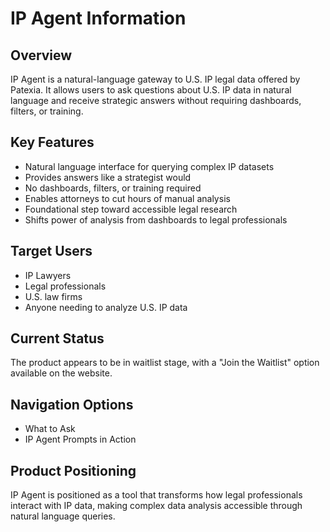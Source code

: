 # IP Agent Information

## Overview
IP Agent is a natural-language gateway to U.S. IP legal data offered by Patexia. It allows users to ask questions about U.S. IP data in natural language and receive strategic answers without requiring dashboards, filters, or training.

## Key Features
- Natural language interface for querying complex IP datasets
- Provides answers like a strategist would
- No dashboards, filters, or training required
- Enables attorneys to cut hours of manual analysis
- Foundational step toward accessible legal research
- Shifts power of analysis from dashboards to legal professionals

## Target Users
- IP Lawyers
- Legal professionals
- U.S. law firms
- Anyone needing to analyze U.S. IP data

## Current Status
The product appears to be in waitlist stage, with a "Join the Waitlist" option available on the website.

## Navigation Options
- What to Ask
- IP Agent Prompts in Action

## Product Positioning
IP Agent is positioned as a tool that transforms how legal professionals interact with IP data, making complex data analysis accessible through natural language queries.
